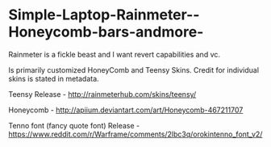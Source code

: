 # Simple-Laptop-Rainmeter--Honeycomb-bars-andmore-
Rainmeter is a fickle beast and I want revert capabilities and vc.

Is primarily customized HoneyComb and Teensy Skins.
Credit for individual skins is stated in metadata. 

Teensy Release - http://rainmeterhub.com/skins/teensy/

Honeycomb - http://apiium.deviantart.com/art/Honeycomb-467211707

Tenno font (fancy quote font) Release - https://www.reddit.com/r/Warframe/comments/2lbc3q/orokintenno_font_v2/
